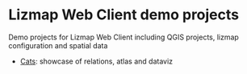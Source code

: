 # Lizmap Web Client demo projects

Demo projects for Lizmap Web Client including QGIS projects, lizmap configuration and spatial data

* [Cats](cats/): showcase of relations, atlas and dataviz
